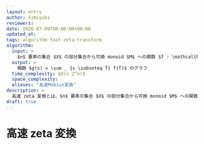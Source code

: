 ```yaml
---
layout: entry
author: kimiyuki
reviewers:
date: 2020-07-09T00:00:00+09:00
updated_at:
tags: algorithm fast-zeta-transform
algorithm:
  input: >
    $n$ 要素の集合 $X$ の部分集合から可換 monoid $M$ への関数 $f : \mathcal{P}(X) \to M$ のグラフ
  output: >
    関数 $g(s) = \sum _ {s \subseteq T} f(T)$ のグラフ
  time_complexity: $O(n 2^n)$
  space_complexity:
  aliases: "高速Mobius変換"
description: >
  高速 zeta 変換とは、$n$ 要素の集合 $X$ の部分集合から可換 monoid $M$ への関数 $f : \mathcal{P}(X) \to M$ が与えられたとき、関数 $g(s) = \sum _ {s \subseteq T} f(T)$ の全体を $O(n 2^n)$ で求めるアルゴリズムである。累積和の $n$ 次元への一般化と理解できる。
draft: true
---
```


# 高速 zeta 変換
